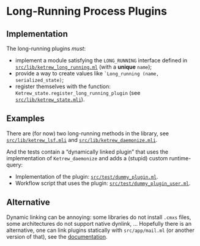 Long-Running Process Plugins
============================


Implementation
--------------

The long-running plugins *must*:

- implement a module satisfying the `LONG_RUNNING` interface defined in
[`src/lib/ketrew_long_running.ml`](src/lib/ketrew_long_running.ml)
(with a **unique** `name`);
- provide a way to create values like
<code>`Long_running (name, serialized_state)</code>;
- register themselves with the function:
`Ketrew_state.register_long_running_plugin`
(see [`src/lib/ketrew_state.mli`](src/lib/ketrew_state.mli)).


Examples
--------

There are (for now) two long-running methods in the library, see
[`src/lib/ketrew_lsf.mli`](src/lib/ketrew_lsf.mli) and
[`src/lib/ketrew_daemonize.mli`](src/lib/ketrew_daemonize.mli).

And the tests contain a “dynamically linked plugin” that uses the
implementation of `Ketrew_daemonize` and adds a (stupid) custom runtime-query:

- Implementation of the plugin:
[`src/test/dummy_plugin.ml`](src/test/dummy_plugin.ml).
- Workflow script that uses the plugin:
[`src/test/dummy_plugin_user.ml`](src/test/dummy_plugin_user.ml).

Alternative
-----------

Dynamic linking can be annoying: some libraries do not install `.cmxs` files,
some architectures do not support native dynlink, … Hopefully there is an
alternative, one can link plugins statically with `src/app/mail.ml` (or another
version of that), see the
[documentation](src/doc/Alternative_CLI_Application.md).






